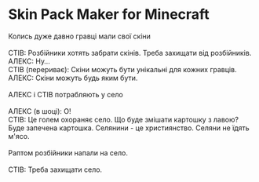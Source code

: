 # Skin Pack Maker for Minecraft
Колись дуже давно гравці мали свої скіни
<br><br>
СТІВ: Розбійники хотять забрати скінів. Треба захищати від розбійників.<br>
АЛЕКС: Ну… <br>
СТІВ (перериває): Скіни можуть бути унікальні для кожних гравців.<br>
АЛЕКС: Скіни можуть будь яким бути.
<br><br>
АЛЕКС і СТІВ потрабляють у село
<br><br>
АЛЕКС (в шоці): О!<br>
СТІВ: Це голем охораняє село. Що буде змішати картошку з лавою? Буде запечена картошка. Селянини - це християнство. Селяни не їдять м'ясо.
<br><br>
Раптом розбійники напали на село.
<br><br>
СТІВ: Треба захищати село.
